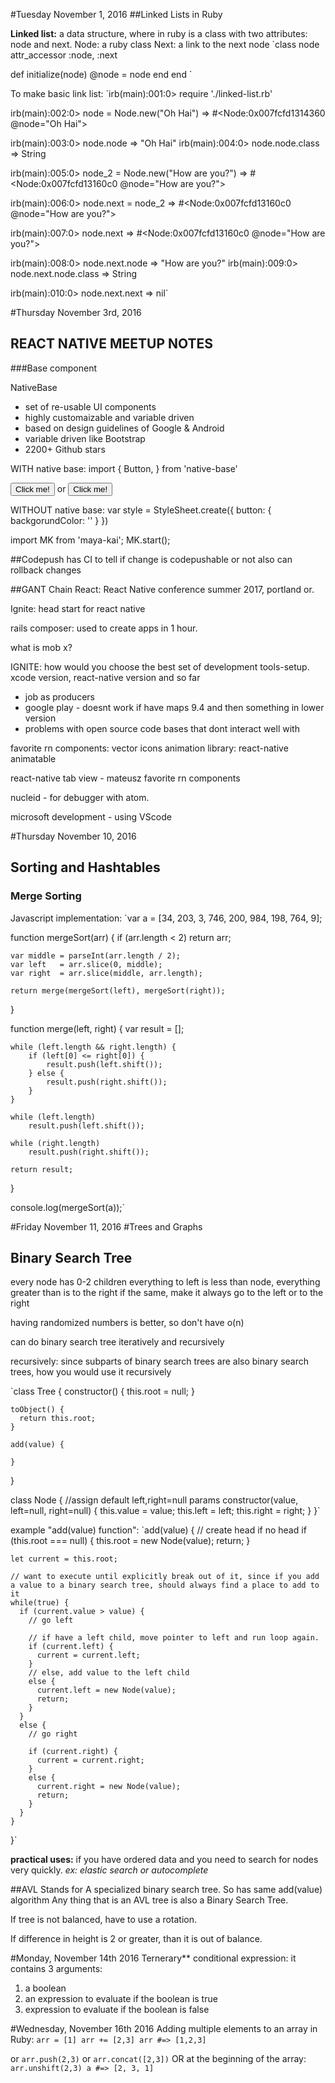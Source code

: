 #Tuesday November 1, 2016
##Linked Lists in Ruby

**Linked list:** a data structure, where in ruby is a class with two attributes: node and next.
Node: a ruby class
Next: a link to the next node
`class node
  attr_accessor :node, :next

  def initialize(node)
    @node = node
  end
end
`

To make basic link list:
`irb(main):001:0> require './linked-list.rb'

irb(main):002:0> node = Node.new("Oh Hai")
=> #<Node:0x007fcfd1314360 @node="Oh Hai">

irb(main):003:0> node.node
=> "Oh Hai"
irb(main):004:0> node.node.class
=> String

irb(main):005:0> node_2 = Node.new("How are you?")
=> #<Node:0x007fcfd13160c0 @node="How are you?">

irb(main):006:0> node.next = node_2
=> #<Node:0x007fcfd13160c0 @node="How are you?">

irb(main):007:0> node.next
=> #<Node:0x007fcfd13160c0 @node="How are you?">

irb(main):008:0> node.next.node
=> "How are you?"
irb(main):009:0> node.next.node.class
=> String

irb(main):010:0> node.next.next
=> nil`

#Thursday November 3rd, 2016
## REACT NATIVE MEETUP NOTES

###Base component


NativeBase
- set of re-usable UI components
- highly customaizable and variable driven
- based on design guidelines of Google & Android
- variable driven like Bootstrap
- 2200+ Github stars

WITH native base:
import {
  Button,
} from 'native-base'

<Button primary>
  Click me!
</Button>
or
<Button success>
  Click me!
</Button>

WITHOUT native base:
var style = StyleSheet.create({
  button: {
    backgorundColor: ''
  }
  })

import MK from 'maya-kai';
MK.start();

##Codepush
has CI to tell if change is codepushable or not
also can rollback changes


##GANT
Chain React: React Native conference summer 2017, portland or.

Ignite: head start for react native

rails composer: used to create apps in 1 hour.

what is mob x?


IGNITE: how would you choose the best set of development tools-setup. xcode version, react-native version and so far
- job as producers
- google play - doesnt work if have maps 9.4 and then something in lower version
- problems with open source code bases that dont interact well with

favorite rn components:
vector icons
animation library: react-native animatable

react-native tab view - mateusz favorite rn components

nucleid - for debugger with atom.

microsoft development - using VScode


#Thursday November 10, 2016
## Sorting and Hashtables

### Merge Sorting
Javascript implementation:
`var a = [34, 203, 3, 746, 200, 984, 198, 764, 9];

function mergeSort(arr)
{
    if (arr.length < 2)
        return arr;

    var middle = parseInt(arr.length / 2);
    var left   = arr.slice(0, middle);
    var right  = arr.slice(middle, arr.length);

    return merge(mergeSort(left), mergeSort(right));
}

function merge(left, right)
{
    var result = [];

    while (left.length && right.length) {
        if (left[0] <= right[0]) {
            result.push(left.shift());
        } else {
            result.push(right.shift());
        }
    }

    while (left.length)
        result.push(left.shift());

    while (right.length)
        result.push(right.shift());

    return result;
}

console.log(mergeSort(a));`

#Friday November 11, 2016
#Trees and Graphs

## Binary Search Tree
every node has 0-2 children
everything to left is less than node, everything greater than is to the right
if the same, make it always go to the left or to the right

having randomized numbers is better, so don't have o(n)

can do binary search tree iteratively and recursively

recursively: since subparts of binary search trees are also binary search trees, how you would use it recursively


`class Tree {
    constructor() {
      this.root = null;
    }

    toObject() {
      return this.root;
    }

    add(value) {

    }
  }

  class Node {
      //assign default left,right=null params
      constructor(value, left=null, right=null) {
          this.value = value;
          this.left = left;
          this.right = right;
      }
  }`

example "add(value) function":
`add(value) {
    // create head if no head
    if (this.root === null) {
      this.root = new Node(value);
      return;
    }

    let current = this.root;

    // want to execute until explicitly break out of it, since if you add a value to a binary search tree, should always find a place to add to it
    while(true) {
      if (current.value > value) {
        // go left

        // if have a left child, move pointer to left and run loop again.
        if (current.left) {
          current = current.left;
        }
        // else, add value to the left child
        else {
          current.left = new Node(value);
          return;
        }
      }
      else {
        // go right

        if (current.right) {
          current = current.right;
        }
        else {
          current.right = new Node(value);
          return;
        }
      }
    }
  }`

  **practical uses:** if you have ordered data and you need to search for nodes very quickly.
  *ex: elastic search or autocomplete*

##AVL
  Stands for
  A specialized binary search tree.
  So has same add(value) algorithm
  Any thing that is an AVL tree is also a Binary Search Tree.

  If tree is not balanced, have to use a rotation.

  If difference in height is 2 or greater, than it is out of balance.


#Monday, November 14th 2016
Ternerary** conditional expression: it contains 3 arguments:
1. a boolean
2. an expression to evaluate if the boolean is true
3. expression to evaluate if the boolean is false

#Wednesday, November 16th 2016
Adding multiple elements to an array in Ruby:
`arr = [1]
arr += [2,3]
arr #=> [1,2,3]`

or
`arr.push(2,3)`
or
`arr.concat([2,3])`
OR at the beginning of the array:
`arr.unshift(2,3)
a #=> [2, 3, 1]`
